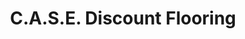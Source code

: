 ---
title: "C.A.S.E. Discount Flooring"
url: /anderson/c-a-s-e-discount-flooring/
shop: flooring
---